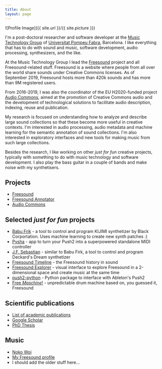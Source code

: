 ```yaml
---
title: About
layout: page
---
```

![Profile Image]({{ site.url }}/{{ site.picture }})


I'm a post-doctoral researcher and software developer at the [Music Technology Group](http://www.mtg.upf.edu) of [Universitat Pompeu Fabra](http://www.upf.edu), Barcelona. I like everything that has to do with sound and music, software development, audio processing, synthesizers, and the like.

At the Music Technology Group I lead the [Freesound](https://freesound.org) project and all Freesound-related stuff. Freesound is a website where people from all over the world share sounds under Creative Commons licenses. As of September 2019, Freesound hosts more than 420k sounds and has more than 9M registered users. 

From 2016-2019, I was also the coordinator of the EU H2020-funded project [Audio Commons](https://www.audiocommons.org), aimed at the promotion of Creative Commons audio and the development of technological solutions to facilitate audio description, indexing, reuse and publication.

My research is focused on understanding how to analyze and describe large sound collections so that these become more useful in creative contexts. I'm interested in audio processing, audio metadata and machine learning for the semantic annotation of sound collections. I'm also interested in exploratory interfaces and new tools for making music from such large collections.

Besides the research, I like working on other *just for fun* creative projects, typically with something to do with music technology and software development. I also play the bass guitar in a couple of bands and make noise with my synthetisers.


<h2>Projects</h2>
<ul>
	<li><a href="https://freesound.org">Freesound</a></li>
	<li><a href="https://annotator.freesound.org">Freesound Annotator</a></li>
	<li><a href="https://www.audiocommons.org">Audio Commons</a></li>
</ul>

<h2>Selected <i>just for fun</i> projects</h2>
<ul>
	<li><a href="https://ritaandaurora.github.io/kijimi-babu-frik/">Babu Frik</a> - a tool to control and program KIJIMI synthetizer by Black Corportation. Uses machine learning to create new synth patches :)</li>
	<li><a href="https://github.com/ffont/pysha">Pysha</a> - app to turn your Push2 into a superpowered standalone MIDI controller</li>
	<li><a href="https://ritaandaurora.github.io/ddrm-jfsebastian/">J.F. Sebastian</a> - similar to Babu Firk, a tool to control and program Deckard's Dream synthetizer</li>
	<li><a href="https://labs.freesound.org/apps/freesound-timeline.html">Freesound Timeline</a> - the Freesound history in sound</li>
	<li><a href="https://labs.freesound.org/apps/freesound-explorer.html">Freesound Explorer</a> - visual interface to explore Freesound in a 2-dimensional space and create music at the same time</li>
	<li><a href="https://github.com/ffont/push2-python/">push2-python</a> - Python package to interface with Ableton's Push2</li>
	<li><a href="https://labs.freesound.org/apps/free-maschine.html">Free <i>Maschine</i>!</a> - unpredictable drum machine based on, you guessed it, Freesound</li>
</ul>

<h2>Scientific publications</h2>
<ul>
	<li><a href="http://www.mtg.upf.edu/biblio/author/Font">List of academic publications</a></li>
	<li><a href="https://scholar.google.com/citations?user=HwpK7dMAAAAJ&hl=en&authuser=1">Google Scholar</a></li>
	<li><a href="http://mtg.upf.edu/node/3263">PhD Thesis</a></li>
</ul>

<h2>Music</h2>
<ul>
	<li><a href="https://www.nokowoi.com">Noko Woi</a></li>
	<li><a href="https://freesound.org/people/frederic.font">My Freesound profile</a></li>
	<li>I should add the older stuff here...</li>
</ul>
